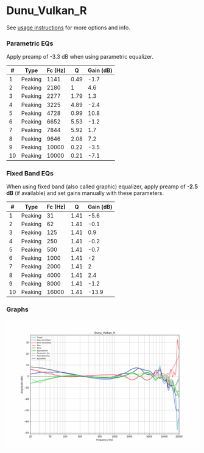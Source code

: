 # Dunu_Vulkan_R
See [usage instructions](https://github.com/jaakkopasanen/AutoEq#usage) for more options and info.

### Parametric EQs
Apply preamp of -3.3 dB when using parametric equalizer.

|   # | Type    |   Fc (Hz) |    Q |   Gain (dB) |
|-----|---------|-----------|------|-------------|
|   1 | Peaking |      1141 | 0.49 |        -1.7 |
|   2 | Peaking |      2180 | 1    |         4.6 |
|   3 | Peaking |      2277 | 1.79 |         1.3 |
|   4 | Peaking |      3225 | 4.89 |        -2.4 |
|   5 | Peaking |      4728 | 0.99 |        10.8 |
|   6 | Peaking |      6652 | 5.53 |        -1.2 |
|   7 | Peaking |      7844 | 5.92 |         1.7 |
|   8 | Peaking |      9646 | 2.08 |         7.2 |
|   9 | Peaking |     10000 | 0.22 |        -3.5 |
|  10 | Peaking |     10000 | 0.21 |        -7.1 |

### Fixed Band EQs
When using fixed band (also called graphic) equalizer, apply preamp of **-2.5 dB** (if available) and set gains manually with these parameters.

|   # | Type    |   Fc (Hz) |    Q |   Gain (dB) |
|-----|---------|-----------|------|-------------|
|   1 | Peaking |        31 | 1.41 |        -5.6 |
|   2 | Peaking |        62 | 1.41 |        -0.1 |
|   3 | Peaking |       125 | 1.41 |         0.9 |
|   4 | Peaking |       250 | 1.41 |        -0.2 |
|   5 | Peaking |       500 | 1.41 |        -0.7 |
|   6 | Peaking |      1000 | 1.41 |        -2   |
|   7 | Peaking |      2000 | 1.41 |         2   |
|   8 | Peaking |      4000 | 1.41 |         2.4 |
|   9 | Peaking |      8000 | 1.41 |        -1.2 |
|  10 | Peaking |     16000 | 1.41 |       -13.9 |

### Graphs
![](./Dunu_Vulkan_R.png)
